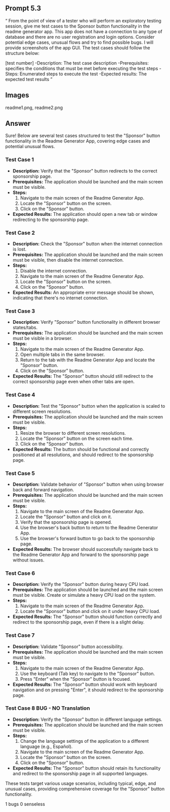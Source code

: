 ## Prompt 5.3

“
From the point of view of a tester who will perform an exploratory testing session, give me test cases to the Sponsor button functionality in the readme generator app. This app does not have a connection to any type of database and there are no user registration and login options. Consider potential edge cases, unusual flows and try to find possible bugs. I will provide screenshots of the app GUI. The test cases should follow the structure below:

[test number]
-Description: The test case description
-Prerequisites: specifies the conditions that must be met before executing the test steps
-Steps: Enumerated steps to execute the test
-Expected results: The expected test results
”

## Images

readme1.png, readme2.png

## Answer

Sure! Below are several test cases structured to test the "Sponsor" button functionality in the Readme Generator App, covering edge cases and potential unusual flows.

### Test Case 1
- **Description:** Verify that the "Sponsor" button redirects to the correct sponsorship page.
- **Prerequisites:** The application should be launched and the main screen must be visible.
- **Steps:**
  1. Navigate to the main screen of the Readme Generator App.
  2. Locate the "Sponsor" button on the screen.
  3. Click on the "Sponsor" button.
- **Expected Results:** The application should open a new tab or window redirecting to the sponsorship page.

### Test Case 2
- **Description:** Check the "Sponsor" button when the internet connection is lost.
- **Prerequisites:** The application should be launched and the main screen must be visible, then disable the internet connection.
- **Steps:**
  1. Disable the internet connection.
  2. Navigate to the main screen of the Readme Generator App.
  3. Locate the "Sponsor" button on the screen.
  4. Click on the "Sponsor" button.
- **Expected Results:** An appropriate error message should be shown, indicating that there's no internet connection.

### Test Case 3 
- **Description:** Verify "Sponsor" button functionality in different browser states/tabs.
- **Prerequisites:** The application should be launched and the main screen must be visible in a browser.
- **Steps:**
  1. Navigate to the main screen of the Readme Generator App.
  2. Open multiple tabs in the same browser.
  3. Return to the tab with the Readme Generator App and locate the "Sponsor" button.
  4. Click on the "Sponsor" button.
- **Expected Results:** The "Sponsor" button should still redirect to the correct sponsorship page even when other tabs are open.

### Test Case 4 
- **Description:** Test the "Sponsor" button when the application is scaled to different screen resolutions.
- **Prerequisites:** The application should be launched and the main screen must be visible.
- **Steps:**
  1. Resize the browser to different screen resolutions.
  2. Locate the "Sponsor" button on the screen each time.
  3. Click on the "Sponsor" button.
- **Expected Results:** The button should be functional and correctly positioned at all resolutions, and should redirect to the sponsorship page.

### Test Case 5 
- **Description:** Validate behavior of "Sponsor" button when using browser back and forward navigation.
- **Prerequisites:** The application should be launched and the main screen must be visible.
- **Steps:**
  1. Navigate to the main screen of the Readme Generator App.
  2. Locate the "Sponsor" button and click on it.
  3. Verify that the sponsorship page is opened.
  4. Use the browser's back button to return to the Readme Generator App.
  5. Use the browser's forward button to go back to the sponsorship page.
- **Expected Results:** The browser should successfully navigate back to the Readme Generator App and forward to the sponsorship page without issues.

### Test Case 6 
- **Description:** Verify the "Sponsor" button during heavy CPU load.
- **Prerequisites:** The application should be launched and the main screen must be visible. Create or simulate a heavy CPU load on the system.
- **Steps:**
  1. Navigate to the main screen of the Readme Generator App.
  2. Locate the "Sponsor" button and click on it under heavy CPU load.
- **Expected Results:** The "Sponsor" button should function correctly and redirect to the sponsorship page, even if there is a slight delay.

### Test Case 7
- **Description:** Validate "Sponsor" button accessibility.
- **Prerequisites:** The application should be launched and the main screen must be visible.
- **Steps:**
  1. Navigate to the main screen of the Readme Generator App.
  2. Use the keyboard (Tab key) to navigate to the "Sponsor" button.
  3. Press "Enter" when the "Sponsor" button is focused.
- **Expected Results:** The "Sponsor" button should work with keyboard navigation and on pressing "Enter", it should redirect to the sponsorship page.

### Test Case 8 BUG - NO Translation
- **Description:** Verify the "Sponsor" button in different language settings.
- **Prerequisites:** The application should be launched and the main screen must be visible.
- **Steps:**
  1. Change the language settings of the application to a different language (e.g., Español).
  2. Navigate to the main screen of the Readme Generator App.
  3. Locate the "Sponsor" button on the screen.
  4. Click on the "Sponsor" button.
- **Expected Results:** The "Sponsor" button should retain its functionality and redirect to the sponsorship page in all supported languages.

These tests target various usage scenarios, including typical, edge, and unusual cases, providing comprehensive coverage for the "Sponsor" button functionality.

1 bugs
0 senseless

